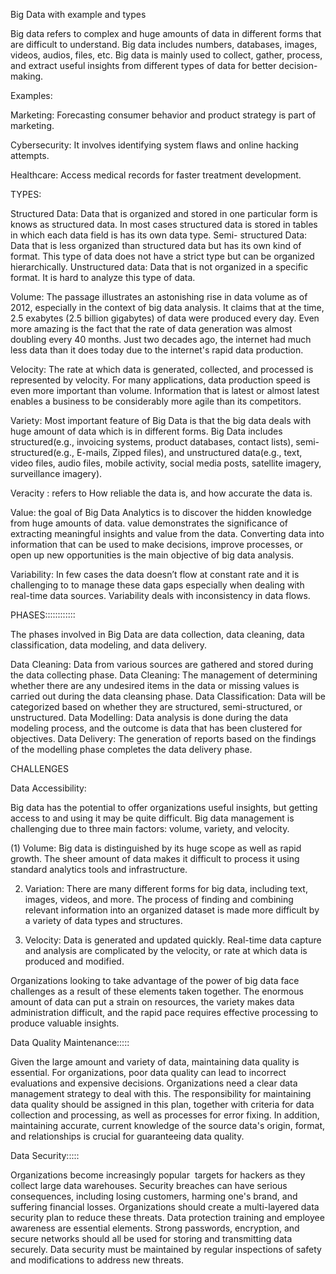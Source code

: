 Big Data with example and types

Big data refers to complex and huge amounts of data in different forms that are difficult to understand. Big data includes numbers, databases, images, videos, audios, files, etc. Big data is mainly used to collect, gather, process, and extract useful insights from different types of data for better decision-making.

Examples:

Marketing: Forecasting consumer behavior and product strategy is part of marketing.

Cybersecurity: It involves identifying system flaws and online hacking attempts. 

Healthcare: Access medical records for faster treatment development.


TYPES:

Structured Data: Data that is organized and stored in one particular form is knows as structured data. In most cases structured data is stored in tables in which each data field is has its own data type.
Semi- structured Data: Data that is less organized than structured data but has its own kind of format. This type of data does not have a strict type but can be organized hierarchically.
Unstructured data: Data that is not organized in a specific format. It is hard to analyze this type of data. 


Volume: The passage illustrates an astonishing rise in data volume as of 2012, especially in the context of big data analysis. It claims that at the time, 2.5 exabytes (2.5 billion gigabytes) of data were produced every day. Even more amazing is the fact that the rate of data generation was almost doubling every 40 months. Just two decades ago, the internet had much less data than it does today due to the internet's rapid data production.

Velocity: The rate at which data is generated, collected, and processed is represented by velocity. For many applications, data production speed is even more important than volume. Information that is latest or almost latest enables a business to be considerably more agile than its competitors.  

Variety: Most important feature of Big Data is that the big data deals with huge amount of data which is in different forms. Big Data includes structured(e.g., invoicing systems, product databases, contact lists), semi-structured(e.g., E-mails, Zipped files), and unstructured data(e.g., text, video files, audio files, mobile activity, social media posts, satellite imagery, surveillance imagery).

Veracity : refers to How reliable the data is, and how accurate the data is.

Value: the goal of Big Data Analytics is to discover the hidden knowledge from huge amounts of data. value demonstrates the significance of extracting meaningful insights and value from the data. Converting data into information that can be used to make decisions, improve processes, or open up new opportunities is the main objective of big data analysis.

Variability: In few cases the data doesn’t flow at constant rate and it is challenging to to manage these data gaps especially when dealing with real-time data sources. Variability deals with inconsistency in data flows.

PHASES::::::::::::

The phases involved in Big Data are data collection, data cleaning, data classification, data modeling, and data delivery. 


Data Cleaning: Data from various sources are gathered and stored during the data collecting phase. 
Data Cleaning: The management of determining whether there are any undesired items in the data or missing values is carried out during the data cleansing phase. 
Data Classification: Data will be categorized based on whether they are structured, semi-structured, or unstructured. 
Data Modelling: Data analysis is done during the data modeling process, and the outcome is data that has been clustered for objectives. 
Data Delivery: The generation of reports based on the findings of the modelling phase completes the data delivery phase.


CHALLENGES

Data Accessibility: 

Big data has the potential to offer organizations useful insights, but getting access to and using it may be quite difficult. Big data management is challenging due to three main factors: volume, variety, and velocity.

(1) Volume: Big data is distinguished by its huge scope as well as rapid growth.  The sheer amount of data makes it difficult to process it using standard analytics tools and infrastructure.

2. Variation: There are many different forms for big data, including text, images, videos, and more. The process of finding and combining relevant information into an organized dataset is made more difficult by a variety of data types and structures.

3. Velocity: Data is generated and updated quickly. Real-time data capture and analysis are complicated by the velocity, or rate at which data is produced and modified.

Organizations looking to take advantage of the power of big data face challenges as a result of these elements taken together. The enormous amount of data can put a strain on resources, the variety makes data administration difficult, and the rapid pace requires effective processing to produce valuable insights.


Data Quality Maintenance:::::

Given the large amount and variety of data, maintaining data quality is essential. For organizations, poor data quality can lead to incorrect evaluations and expensive decisions. Organizations need a clear data management strategy to deal with this. The responsibility for maintaining data quality should be assigned in this plan, together with criteria for data collection and processing, as well as processes for error fixing.  In addition, maintaining accurate, current knowledge of the source data's origin, format, and relationships is crucial for guaranteeing data quality.


Data Security:::::

Organizations become increasingly popular  targets for hackers as they collect large data warehouses. Security breaches can have serious consequences, including losing customers, harming one's brand, and suffering financial losses. Organizations should create a multi-layered data security plan to reduce these threats. Data protection training and employee awareness are essential elements. Strong passwords, encryption, and secure networks should all be used for storing and transmitting data securely. Data security must be maintained by regular inspections of safety and modifications to address new threats.










